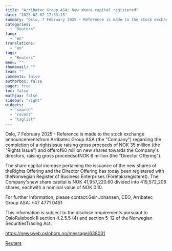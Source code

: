 ```yaml
---
title: "Arribatec Group ASA: New share capital registered"
date: "2025-02-07 17:53:15"
summary: "Oslo, 7 February 2025 - Reference is made to the stock exchange announcementsfrom Arribatec Group ASA (the \"Company\") regarding the completion of a rightsissue raising gross proceeds of NOK 35 million (the \"Rights Issue\") and offerof60 million new shares towards the Company's directors, raising gross proceedsofNOK 6 million (the \"Director..."
categories:
  - "Reuters"
lang:
  - "en"
translations:
  - "en"
tags:
  - "Reuters"
menu: ""
thumbnail: ""
lead: ""
comments: false
authorbox: false
pager: true
toc: false
mathjax: false
sidebar: "right"
widgets:
  - "search"
  - "recent"
  - "taglist"
---
```


Oslo, 7 February 2025 - Reference is made to the stock exchange announcementsfrom Arribatec Group ASA (the "Company") regarding the completion of a rightsissue raising gross proceeds of NOK 35 million (the "Rights Issue") and offerof60 million new shares towards the Company's directors, raising gross proceedsofNOK 6 million (the "Director Offering").

The share capital increase pertaining the issuance of the new shares of theRights Offering and the Director Offering has today been registered with theNorwegian Register of Business Enterprises (Foretaksregisteret). The Company'snew share capital is NOK 41,957,220.60 divided into 419,572,206 shares, eachwith a nominal value of NOK 0.10.

For further information, please contact:Geir Johansen, CEO, Arribatec Group ASA: +47 4771 0451

This information is subject to the disclose requirements pursuant to OsloRulebook II section 4.2.5.5 (4) and section 5-12 of the Norwegian SecuritiesTrading Act.

https://newsweb.oslobors.no/message/638031

[Reuters](https://www.tradingview.com/news/reuters.com,2025-02-07:newsml_ObipZx2Za:0-arribatec-group-asa-new-share-capital-registered/)
